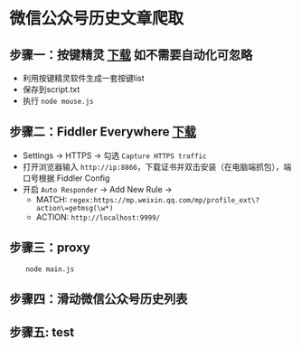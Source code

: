 # 微信公众号历史文章爬取


## 步骤一：按键精灵 [下载](https://dl.pconline.com.cn/html_2/1/59/id=2598&pn=0.html "下载") 如不需要自动化可忽略
* 利用按键精灵软件生成一套按键list
* 保存到script.txt
* 执行 `node mouse.js`

## 步骤二：Fiddler Everywhere [下载](https://www.telerik.com/download/fiddler/fiddler-everywhere-osx "下载")
* Settings -> HTTPS -> 勾选 `Capture HTTPS traffic` 
* 打开浏览器输入 `http://ip:8866`，下载证书并双击安装（在电脑端抓包），端口号根据 Fiddler Config
* 开启 `Auto Responder` -> Add New Rule -> 
    * MATCH: `regex:https://mp.weixin.qq.com/mp/profile_ext\?action\=getmsg(\w*)` 
    * ACTION: `http://localhost:9999/`

## 步骤三：proxy
```
    node main.js
```

## 步骤四：滑动微信公众号历史列表

## 步骤五: test